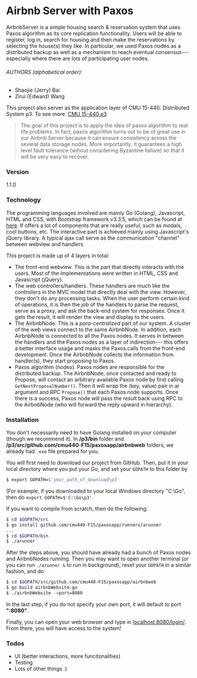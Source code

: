 # Airbnb Server with Paxos

AirbnbServer is a simple housing search & reservation system that uses Paxos algorithm as its core replication functionality. Users will be able to register, log in, search for housing and then make the reservations by selecting the house(s) they like. In particular, we used Paxos nodes as a distributed backup as well as a mechanism to reach eventual consensus--- especially where there are lots of participating user nodes. 

###### AUTHORS (alphabetical order):
  - Shaojie (Jerry) Bai
  - Zirui (Edward) Wang
  
This project also server as the application layer of CMU 15-440: Distributed System p3.  To see more: [CMU 15-440 p3][p3]

> The goal of this project is to apply the idea
> of paxos algorithm to real life problems. In
> fact, paxos algorithm turns out to be of great use
> in our Airbnb Server because it can ensure
> consistency across the several data storage nodes.
> More importantly, it guarantees a high level 
> fault tolerance (wihout considering Byzantine 
> failure) so that it will be very easy to recover.


### Version
1.1.0


### Technology

The programming languages involved are mainly Go (Golang), Javascript, HTML and CSS, with Bootstrap framework v3.3.5, which can be found at [here](http://getbootstrap.com/). If offers a lot of components that are really useful, such as modals, cool buttons, etc. The interactive part is achieved mainly using Javascript's jQuery library. A typical ajax call serve as the communication "channel" between webview and handlers.

This project is made up of 4 layers in total:
  - The front-end webview. This is the part that directly interacts with the users. Most of the implementations were written in HTML, CSS and Javascript (jQuery).
  - The web controllers/handlers. These handlers are much like the controllers in the MVC model that directly deal with the view. However, they don't do any processing tasks. When the user perform certain kind of operations, it is then the job of the handlers to parse the request, serve as a proxy, and ask the back-end system for responses. Once it gets the result, it will render the view and display to the users.
  - The AirbnbNode. This is a *para-centralized* part of our system. A cluster of the web views connect to the same AirbnbNode. In addition, each AirbnbNode is connected to all the Paxos nodes. It serves in between the handlers and the Paxos nodes as a layer of indirection--- this offers a better interface usage and masks the Paxos calls from the front-end development. Once the AirbnbNode collects the information from handler(s), they start proposing to Paxos.
  - Paxos algorithm (nodes). Paxos nodes are responsible for the distributed backup. The AirbnbNode, once contacted and ready to Propose, will contact an arbitrary available Paxos node by first calling `GetNextProposalNumber()`. Then it will wrap the (key, value) pair in ar argument and RPC `Propose()` that each Paxos node supports. Once there is a success, Paxos node will pass the result back using RPC to the AirbnbNode (who will forward the reply upward in hierarchy).

### Installation

You don't necessarily need to have Golang installed on your computer (though we recommend it). In **/p3/bin** folder and **/p3/src/github.com/cmu440-F15/paxosapp/airbnbweb** folders, we already had `.exe` file prepared for you. 

You will first need to download our project from GitHub. Then, put it in your local directory where you put your Go, and set your `GOPATH` to this folder by

```sh
$ export GOPATH=$'your_path_of_download\p3'
```
(For example, if you downloaded to your local Windows directory "C:\Go", then do `export GOPATH=$'C:\Go\p3'`.

If you want to compile from scratch, then do the following:

```sh
$ cd $GOPATH/src
$ go install github.com/cmu440-F15/paxosapp/runners/arunner
...
$ cd $GOPATH/bin
$ ./arunner
```

After the steps above, you should have already had a bunch of Paxos nodes and AirbnbNodes running. Then you may want to open another terminal (or you can run `./arunner &` to run in background), reset your `GOPATH` in a similar fashion, and do

```sh
$ cd $GOPATH/src/github.com/cmu440-F15/paxosapp/airbnbweb
$ go build airbnbWebsite.go
$ ./airbnbWebsite -=port=8080
```

In the last step, if you do not specify your own port, it will default to port **":8080"**.

Finally, you can open your web browser and type in [localhost:8080/login/](localhost:8080/login/). From there, you will have access to the system!

### Todos

 - UI (better interactions, more funcitonalities)
 - Testing
 - Lots of other things :)


[//]: # (These are reference links used in the body of this note and get stripped out when the markdown processor does its job. There is no need to format nicely because it shouldn't be seen. Thanks SO - http://stackoverflow.com/questions/4823468/store-comments-in-markdown-syntax)


   [p3]: <https://github.com/cmu440-F15/p3>
  


